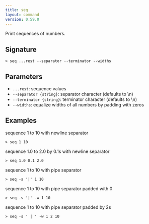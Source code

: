 ```yaml
---
title: seq
layout: command
version: 0.59.0
---
```


Print sequences of numbers.

## Signature

```> seq ...rest --separator --terminator --widths```

## Parameters

 -  `...rest`: sequence values
 -  `--separator {string}`: separator character (defaults to \n)
 -  `--terminator {string}`: terminator character (defaults to \n)
 -  `--widths`: equalize widths of all numbers by padding with zeros

## Examples

sequence 1 to 10 with newline separator
```shell
> seq 1 10
```

sequence 1.0 to 2.0 by 0.1s with newline separator
```shell
> seq 1.0 0.1 2.0
```

sequence 1 to 10 with pipe separator
```shell
> seq -s '|' 1 10
```

sequence 1 to 10 with pipe separator padded with 0
```shell
> seq -s '|' -w 1 10
```

sequence 1 to 10 with pipe separator padded by 2s
```shell
> seq -s ' | ' -w 1 2 10
```
